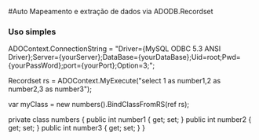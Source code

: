 #Auto Mapeamento e extração de dados via ADODB.Recordset

### Uso simples

ADOContext.ConnectionString = "Driver={MySQL ODBC 5.3 ANSI Driver};Server={yourServer};DataBase={yourDataBase};Uid=root;Pwd={yourPassWord};port={yourPort};Option=3;";

Recordset rs = ADOContext.MyExecute("select 1 as number1,2 as number2,3 as number3");

var myClass = new numbers().BindClassFromRS(ref rs);


private class numbers
{
    public int number1 { get; set; }
    public int number2 { get; set; }
    public int number3 { get; set; }
}
